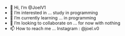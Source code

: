 - 👋 Hi, I’m @JoelV1
- 👀 I’m interested in ... study  in programming
- 🌱 I’m currently learning ... in programming
- 💞️ I’m looking to collaborate on ... for now with nothing
- 📫 How to reach me ... Instagram : @joel.v0

<!---
JoelV1/JoelV1 is a ✨ special ✨ repository because its `README.md` (this file) appears on your GitHub profile.
You can click the Preview link to take a look at your changes.
--->
